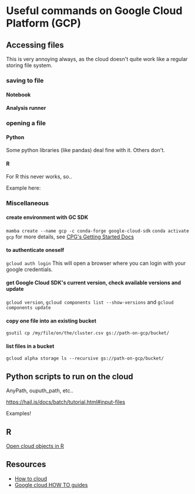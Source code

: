 # Useful commands on Google Cloud Platform (GCP)

## Accessing files
This is very annoying always, as the cloud doesn't quite work like a regular storing file system.

### saving to file

#### Notebook

#### Analysis runner

### opening a file

#### Python
Some python libraries (like pandas) deal fine with it.
Others don't.

#### R
For R this never works, so..

Example here: 

### Miscellaneous

#### create environment with GC SDK 
```mamba create --name gcp -c conda-forge google-cloud-sdk```
```conda activate gcp```
for more details, see [CPG's Getting Started Docs](https://github.com/populationgenomics/team-docs/blob/main/getting_started.md)

#### to authenticate oneself
```gcloud auth login```
This will open a browser where you can login with your google credentials.

#### get Google Cloud SDK's current version, check available versions and update
```gcloud version```, ```gcloud components list --show-versions``` and ```gcloud components update```

#### copy one file into an existing bucket
```gsutil cp /my/file/on/the/cluster.csv gs://path-on-gcp/bucket/```

#### list files in a bucket
```gcloud alpha storage ls --recursive gs://path-on-gcp/bucket/```

## Python scripts to run on the cloud

AnyPath, ouputh_path, etc..

https://hail.is/docs/batch/tutorial.html#input-files

Examples!

## R
[Open cloud objects in R](https://cran.r-project.org/web/packages/googleCloudStorageR/vignettes/googleCloudStorageR.html)

## Resources
* [How to cloud](https://github.com/danking/hail-cloud-docs/blob/master/how-to-cloud.md)
* [Google cloud HOW TO guides](https://cloud.google.com/storage/docs/how-to)
